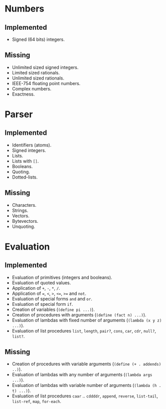 # Numbers

## Implemented

* Signed (64 bits) integers.

## Missing

* Unlimited sized signed integers.
* Limited sized rationals.
* Unlimited sized rationals.
* IEEE-754 floating point numbers.
* Complex numbers.
* Exactness.

# Parser

## Implemented

* Identifiers (atoms).
* Signed integers.
* Lists.
* Lists with `[]`.
* Booleans.
* Quoting.
* Dotted-lists.

## Missing

* Characters.
* Strings.
* Vectors.
* Bytevectors.
* Unquoting.

# Evaluation

## Implemented

* Evaluation of primitives (integers and booleans).
* Evaluation of quoted values.
* Application of `+`, `-`, `*`, `/`.
* Application of `=`, `<`, `>`, `<=`, `>=` and `not`.
* Evaluation of special forms `and` and `or`.
* Evaluation of special form `if`.
* Creation of variables (`(define pi ...)`).
* Creation of procedures with arguments (`(define (fact n) ...)`).
* Evaluation of lambdas with fixed number of arguments (`(lambda (x y z) ...)`).
* Evaluation of list procedures `list`, `length`, `pair?`, `cons`, `car`, `cdr`, `null?`, `list?`.

## Missing

* Creation of procedures with variable arguments (`(define (+ . addends) ..)`).
* Evaluation of lambdas with any number of arguments (`(lambda args ...)`).
* Evaluation of lambdas with variable number of arguments (`(lambda (h . t) ...)`).
* Evaluation of list procedures `caar` .. `cddddr`, `append`, `reverse`, `list-tail`, `list-ref`, `map`, `for-each`.
